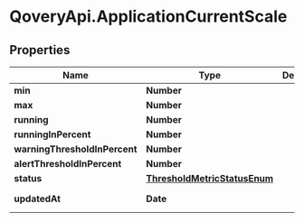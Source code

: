 # QoveryApi.ApplicationCurrentScale

## Properties

Name | Type | Description | Notes
------------ | ------------- | ------------- | -------------
**min** | **Number** |  | [optional] 
**max** | **Number** |  | [optional] 
**running** | **Number** |  | [optional] 
**runningInPercent** | **Number** |  | [optional] 
**warningThresholdInPercent** | **Number** |  | [optional] 
**alertThresholdInPercent** | **Number** |  | [optional] 
**status** | [**ThresholdMetricStatusEnum**](ThresholdMetricStatusEnum.md) |  | [optional] 
**updatedAt** | **Date** |  | [optional] [readonly] 


